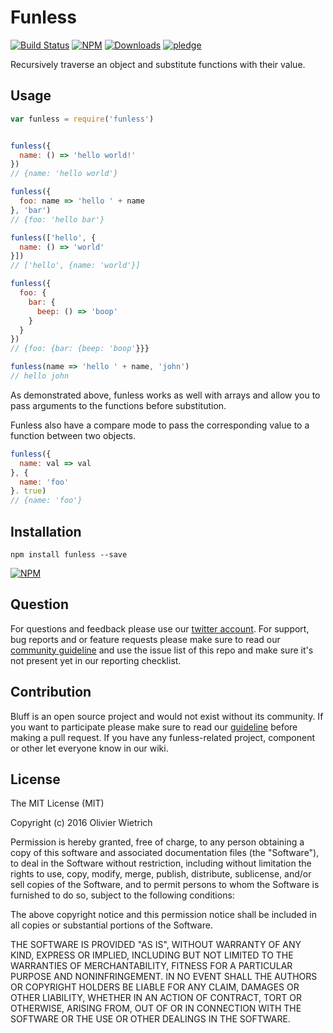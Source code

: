# Funless

  [![Build Status](https://travis-ci.org/bredele/funless.svg?branch=master)](https://travis-ci.org/bredele/funless)
  [![NPM](https://img.shields.io/npm/v/funless.svg)](https://www.npmjs.com/package/funless)
  [![Downloads](https://img.shields.io/npm/dm/funless.svg)](http://npm-stat.com/charts.html?package=funless)
  [![pledge](https://bredele.github.io/contributing-guide/community-pledge.svg)](https://github.com/bredele/contributing-guide/blob/master/guidelines.md)

Recursively traverse an object and substitute functions with their value.

## Usage

```js
var funless = require('funless')


funless({
  name: () => 'hello world!'
})
// {name: 'hello world'}

funless({
  foo: name => 'hello ' + name
}, 'bar')
// {foo: 'hello bar'}

funless(['hello', {
  name: () => 'world'
}])
// ['hello', {name: 'world'}]

funless({
  foo: {
    bar: {
      beep: () => 'boop'
    }
  }
})
// {foo: {bar: {beep: 'boop'}}}

funless(name => 'hello ' + name, 'john')
// hello john
```

As demonstrated above, funless works as well with arrays and allow you to pass arguments to the functions before substitution.

Funless also have a compare mode to pass the corresponding value to a function between two objects.

```js
funless({
  name: val => val  
}, {
  name: 'foo'
}. true)
// {name: 'foo'}
```

## Installation

```shell
npm install funless --save
```

[![NPM](https://nodei.co/npm/funless.png)](https://nodei.co/npm/funless/)


## Question

For questions and feedback please use our [twitter account](https://twitter.com/bredeleca). For support, bug reports and or feature requests please make sure to read our
<a href="https://github.com/bredele/contributing-guide/blob/master/guidelines.md" target="_blank">community guideline</a> and use the issue list of this repo and make sure it's not present yet in our reporting checklist.

## Contribution

Bluff is an open source project and would not exist without its community. If you want to participate please make sure to read our <a href="https://github.com/bredele/contributing-guide/blob/master/guidelines.md" target="_blank">guideline</a> before making a pull request. If you have any funless-related project, component or other let everyone know in our wiki.

## License

The MIT License (MIT)

Copyright (c) 2016 Olivier Wietrich

Permission is hereby granted, free of charge, to any person obtaining a copy
of this software and associated documentation files (the "Software"), to deal
in the Software without restriction, including without limitation the rights
to use, copy, modify, merge, publish, distribute, sublicense, and/or sell
copies of the Software, and to permit persons to whom the Software is
furnished to do so, subject to the following conditions:

The above copyright notice and this permission notice shall be included in all
copies or substantial portions of the Software.

THE SOFTWARE IS PROVIDED "AS IS", WITHOUT WARRANTY OF ANY KIND, EXPRESS OR
IMPLIED, INCLUDING BUT NOT LIMITED TO THE WARRANTIES OF MERCHANTABILITY,
FITNESS FOR A PARTICULAR PURPOSE AND NONINFRINGEMENT. IN NO EVENT SHALL THE
AUTHORS OR COPYRIGHT HOLDERS BE LIABLE FOR ANY CLAIM, DAMAGES OR OTHER
LIABILITY, WHETHER IN AN ACTION OF CONTRACT, TORT OR OTHERWISE, ARISING FROM,
OUT OF OR IN CONNECTION WITH THE SOFTWARE OR THE USE OR OTHER DEALINGS IN THE
SOFTWARE.
